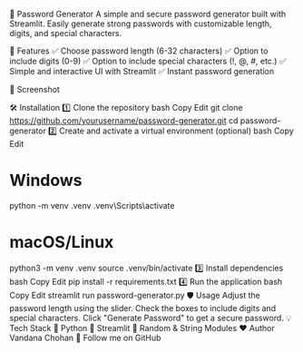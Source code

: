 🔑 Password Generator
A simple and secure password generator built with Streamlit. Easily generate strong passwords with customizable length, digits, and special characters.

🚀 Features
✅ Choose password length (6-32 characters)
✅ Option to include digits (0-9)
✅ Option to include special characters (!, @, #, etc.)
✅ Simple and interactive UI with Streamlit
✅ Instant password generation

📸 Screenshot

🛠 Installation
1️⃣ Clone the repository
bash
Copy
Edit
git clone https://github.com/yourusername/password-generator.git
cd password-generator
2️⃣ Create and activate a virtual environment (optional)
bash
Copy
Edit
# Windows
python -m venv .venv
.venv\Scripts\activate

# macOS/Linux
python3 -m venv .venv
source .venv/bin/activate
3️⃣ Install dependencies
bash
Copy
Edit
pip install -r requirements.txt
4️⃣ Run the application
bash
Copy
Edit
streamlit run password-generator.py
🛡️ Usage
Adjust the password length using the slider.
Check the boxes to include digits and special characters.
Click "Generate Password" to get a secure password.
💡 Tech Stack
🐍 Python
🎨 Streamlit
🔢 Random & String Modules
❤️ Author
Vandana Chohan
🚀 Follow me on GitHub
